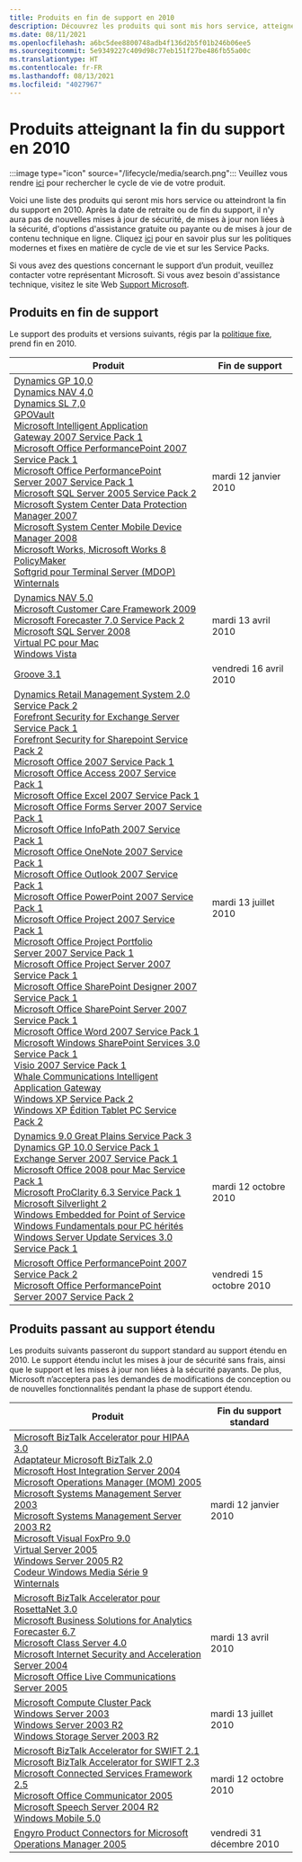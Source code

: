 ```yaml
---
title: Produits en fin de support en 2010
description: Découvrez les produits qui sont mis hors service, atteignent la fin du support ou passent du support standard au support étendu en 2010.
ms.date: 08/11/2021
ms.openlocfilehash: a6bc5dee8800748adb4f136d2b5f01b246b06ee5
ms.sourcegitcommit: 5e9349227c409d98c77eb151f27be486fb55a00c
ms.translationtype: HT
ms.contentlocale: fr-FR
ms.lasthandoff: 08/13/2021
ms.locfileid: "4027967"
---
```

# <a name="products-ending-support-in-2010"></a>Produits atteignant la fin du support en 2010

:::image type="icon" source="/lifecycle/media/search.png":::
Veuillez vous rendre [ici](/lifecycle/products/) pour rechercher le cycle de vie de votre produit.

Voici une liste des produits qui seront mis hors service ou atteindront la fin du support en 2010. Après la date de retraite ou de fin du support, il n'y aura pas de nouvelles mises à jour de sécurité, de mises à jour non liées à la sécurité, d'options d'assistance gratuite ou payante ou de mises à jour de contenu technique en ligne. Cliquez [ici](/lifecycle/overview/product-end-of-support-overview) pour en savoir plus sur les politiques modernes et fixes en matière de cycle de vie et sur les Service Packs.

Si vous avez des questions concernant le support dʼun produit, veuillez contacter votre représentant Microsoft. Si vous avez besoin d'assistance technique, visitez le site Web [Support Microsoft](https://support.microsoft.com/contactus/?ws=support).





## <a name="products-reaching-end-of-support"></a>Produits en fin de support

Le support des produits et versions suivants, régis par la [politique fixe](/lifecycle/policies/fixed), prend fin en 2010.

| Produit | Fin de support |
| --- | --- |
| [Dynamics GP 10,0](/lifecycle/products/dynamics-gp-100?branch=live)<br>[Dynamics NAV 4,0](/lifecycle/products/dynamics-nav-40?branch=live)<br>[Dynamics SL 7,0](/lifecycle/products/dynamics-sl-70?branch=live)<br>[GPOVault](/lifecycle/products/gpovault?branch=live)<br>[Microsoft Intelligent Application Gateway 2007 Service Pack 1](/lifecycle/products/intelligent-application-gateway-2007?branch=live)<br>[Microsoft Office PerformancePoint 2007 Service Pack 1](/lifecycle/products/microsoft-office-performancepoint-2007?branch=live)<br>[Microsoft Office PerformancePoint Server 2007 Service Pack 1](/lifecycle/products/microsoft-office-performancepoint-server-2007?branch=live)<br>[Microsoft SQL Server 2005 Service Pack 2](/lifecycle/products/microsoft-sql-server-2005?branch=live)<br>[Microsoft System Center Data Protection Manager 2007](/lifecycle/products/microsoft-system-center-data-protection-manager-2007?branch=live)<br>[Microsoft System Center Mobile Device Manager 2008](/lifecycle/products/microsoft-system-center-mobile-device-manager-2008?branch=live)<br>[Microsoft Works, Microsoft Works 8](/lifecycle/products/microsoft-works?branch=live)<br>[PolicyMaker](/lifecycle/products/policymaker?branch=live)<br>[Softgrid pour Terminal Server (MDOP)](/lifecycle/products/softgrid-for-terminal-server-mdop?branch=live)<br>[Winternals](/lifecycle/products/winternals?branch=live)<br> | mardi 12 janvier 2010 |
| [Dynamics NAV 5.0](/lifecycle/products/dynamics-nav-50?branch=live)<br>[Microsoft Customer Care Framework 2009](/lifecycle/products/microsoft-customer-care-framework-2009?branch=live)<br>[Microsoft Forecaster 7.0 Service Pack 2](/lifecycle/products/microsoft-forecaster-70?branch=live)<br>[Microsoft SQL Server 2008](/lifecycle/products/microsoft-sql-server-2008?branch=live)<br>[Virtual PC pour Mac](/lifecycle/products/virtual-pc-for-mac?branch=live)<br>[Windows Vista](/lifecycle/products/windows-vista?branch=live)<br> | mardi 13 avril 2010 |
| [Groove 3.1](/lifecycle/products/groove-31?branch=live)<br> | vendredi 16 avril 2010 |
| [Dynamics Retail Management System 2.0 Service Pack 2](/lifecycle/products/dynamics-retail-management-system-20?branch=live)<br>[Forefront Security for Exchange Server Service Pack 1](/lifecycle/products/forefront-security-for-exchange-server?branch=live)<br>[Forefront Security for Sharepoint Service Pack 2](/lifecycle/products/forefront-security-for-sharepoint?branch=live)<br>[Microsoft Office 2007 Service Pack 1](/lifecycle/products/microsoft-office-2007?branch=live)<br>[Microsoft Office Access 2007 Service Pack 1](/lifecycle/products/microsoft-office-access-2007?branch=live)<br>[Microsoft Office Excel 2007 Service Pack 1](/lifecycle/products/microsoft-office-excel-2007?branch=live)<br>[Microsoft Office Forms Server 2007 Service Pack 1](/lifecycle/products/microsoft-office-forms-server-2007?branch=live)<br>[Microsoft Office InfoPath 2007 Service Pack 1](/lifecycle/products/microsoft-office-infopath-2007?branch=live)<br>[Microsoft Office OneNote 2007 Service Pack 1](/lifecycle/products/microsoft-office-onenote-2007?branch=live)<br>[Microsoft Office Outlook 2007 Service Pack 1](/lifecycle/products/microsoft-office-outlook-2007?branch=live)<br>[Microsoft Office PowerPoint 2007 Service Pack 1](/lifecycle/products/microsoft-office-powerpoint-2007?branch=live)<br>[Microsoft Office Project 2007 Service Pack 1](/lifecycle/products/microsoft-office-project-2007?branch=live)<br>[Microsoft Office Project Portfolio Server 2007 Service Pack 1](/lifecycle/products/microsoft-office-project-portfolio-server-2007?branch=live)<br>[Microsoft Office Project Server 2007 Service Pack 1](/lifecycle/products/microsoft-office-project-server-2007?branch=live)<br>[Microsoft Office SharePoint Designer 2007 Service Pack 1](/lifecycle/products/microsoft-office-sharepoint-designer-2007?branch=live)<br>[Microsoft Office SharePoint Server 2007 Service Pack 1](/lifecycle/products/microsoft-office-sharepoint-server-2007?branch=live)<br>[Microsoft Office Word 2007 Service Pack 1](/lifecycle/products/microsoft-office-word-2007?branch=live)<br>[Microsoft Windows SharePoint Services 3.0 Service Pack 1](/lifecycle/products/microsoft-windows-sharepoint-services-30?branch=live)<br>[Visio 2007 Service Pack 1](/lifecycle/products/visio-2007?branch=live)<br>[Whale Communications Intelligent Application Gateway](/lifecycle/products/whale-communications-intelligent-application-gateway?branch=live)<br>[Windows XP Service Pack 2](/lifecycle/products/windows-xp?branch=live)<br>[Windows XP Édition Tablet PC Service Pack 2](/lifecycle/products/windows-xp-tablet-pc-edition?branch=live)<br> | mardi 13 juillet 2010 |
| [Dynamics 9.0 Great Plains Service Pack 3](/lifecycle/products/dynamics-90-greatplains?branch=live)<br>[Dynamics GP 10.0 Service Pack 1](/lifecycle/products/dynamics-gp-100?branch=live)<br>[Exchange Server 2007 Service Pack 1](/lifecycle/products/exchange-server-2007?branch=live)<br>[Microsoft Office 2008 pour Mac Service Pack 1](/lifecycle/products/microsoft-office-2008-for-mac?branch=live)<br>[Microsoft ProClarity 6.3 Service Pack 1](/lifecycle/products/microsoft-proclarity-63?branch=live)<br>[Microsoft Silverlight 2](/lifecycle/products/microsoft-silverlight-2?branch=live)<br>[Windows Embedded for Point of Service](/lifecycle/products/windows-embedded-for-point-of-service?branch=live)<br>[Windows Fundamentals pour PC hérités](/lifecycle/products/windows-fundamentals-for-legacy-pcs?branch=live)<br>[Windows Server Update Services 3.0 Service Pack 1](/lifecycle/products/windows-server-update-services-30?branch=live)<br> | mardi 12 octobre 2010 |
| [Microsoft Office PerformancePoint 2007 Service Pack 2](/lifecycle/products/microsoft-office-performancepoint-2007?branch=live)<br>[Microsoft Office PerformancePoint Server 2007 Service Pack 2](/lifecycle/products/microsoft-office-performancepoint-server-2007?branch=live)<br> | vendredi 15 octobre 2010 |


## <a name="products-moving-to-extended-support"></a>Produits passant au support étendu

Les produits suivants passeront du support standard au support étendu en 2010. Le support étendu inclut les mises à jour de sécurité sans frais, ainsi que le support et les mises à jour non liées à la sécurité payants. De plus, Microsoft nʼacceptera pas les demandes de modifications de conception ou de nouvelles fonctionnalités pendant la phase de support étendu.

| Produit | Fin du support standard |
| --- | --- |
| [Microsoft BizTalk Accelerator pour HIPAA 3.0](/lifecycle/products/microsoft-biztalk-accelerator-for-hipaa-30?branch=live)<br>[Adaptateur Microsoft BizTalk 2.0](/lifecycle/products/microsoft-biztalk-adapter-20?branch=live)<br>[Microsoft Host Integration Server 2004](/lifecycle/products/microsoft-host-integration-server-2004?branch=live)<br>[Microsoft Operations Manager (MOM) 2005](/lifecycle/products/microsoft-operations-manager-2005?branch=live)<br>[Microsoft Systems Management Server 2003](/lifecycle/products/microsoft-systems-management-server-2003?branch=live)<br>[Microsoft Systems Management Server 2003 R2](/lifecycle/products/microsoft-systems-management-server-2003-r2?branch=live)<br>[Microsoft Visual FoxPro 9.0](/lifecycle/products/microsoft-visual-foxpro-90?branch=live)<br>[Virtual Server 2005](/lifecycle/products/virtual-server-2005?branch=live)<br>[Windows Server 2005 R2](/lifecycle/products/virtual-server-2005-r2?branch=live)<br>[Codeur Windows Media Série 9](/lifecycle/products/windows-media-encoder-9-series?branch=live)<br>[Winternals](/lifecycle/products/winternals?branch=live)<br> | mardi 12 janvier 2010 |
| [Microsoft BizTalk Accelerator pour RosettaNet 3.0](/lifecycle/products/microsoft-biztalk-accelerator-for-rosettanet-30?branch=live)<br>[Microsoft Business Solutions for Analytics Forecaster 6.7](/lifecycle/products/microsoft-business-solutions-for-analytics-forecaster-67?branch=live)<br>[Microsoft Class Server 4.0](/lifecycle/products/microsoft-class-server-40?branch=live)<br>[Microsoft Internet Security and Acceleration Server 2004](/lifecycle/products/microsoft-internet-security-and-acceleration-server-2004?branch=live)<br>[Microsoft Office Live Communications Server 2005](/lifecycle/products/microsoft-office-live-communications-server-2005?branch=live)<br> | mardi 13 avril 2010 |
| [Microsoft Compute Cluster Pack](/lifecycle/products/microsoft-compute-cluster-pack?branch=live)<br>[Windows Server 2003](/lifecycle/products/windows-server-2003-?branch=live)<br>[Windows Server 2003 R2](/lifecycle/products/windows-server-2003-r2?branch=live)<br>[Windows Storage Server 2003 R2](/lifecycle/products/windows-storage-server-2003-r2?branch=live)<br> | mardi 13 juillet 2010 |
| [Microsoft BizTalk Accelerator for SWIFT 2.1](/lifecycle/products/microsoft-biztalk-accelerator-for-swift-21?branch=live)<br>[Microsoft BizTalk Accelerator for SWIFT 2.3](/lifecycle/products/microsoft-biztalk-accelerator-for-swift-23?branch=live)<br>[Microsoft Connected Services Framework 2.5](/lifecycle/products/microsoft-connected-services-framework-25?branch=live)<br>[Microsoft Office Communicator 2005](/lifecycle/products/microsoft-office-communicator-2005?branch=live)<br>[Microsoft Speech Server 2004 R2](/lifecycle/products/microsoft-speech-server-2004-r2?branch=live)<br>[Windows Mobile 5.0](/lifecycle/products/windows-mobile-50?branch=live)<br> | mardi 12 octobre 2010 |
| [Engyro Product Connectors for Microsoft Operations Manager 2005](/lifecycle/products/engyro-product-connectors-for-microsoft-operations-manager-2005?branch=live)<br> | vendredi 31 décembre 2010 |
